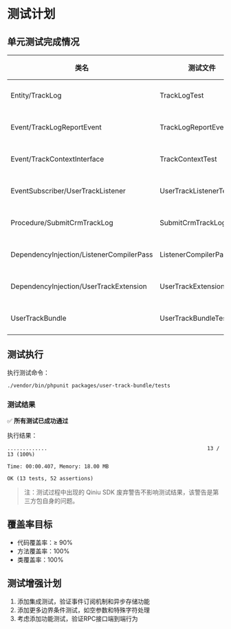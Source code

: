 # 测试计划

## 单元测试完成情况

| 类名 | 测试文件 | 测试覆盖情况 | 状态 |
|-----|---------|------------|------|
| Entity/TrackLog | TrackLogTest | getter/setter, 序列化方法 | ✅ 完成 |
| Event/TrackLogReportEvent | TrackLogReportEventTest | getter/setter | ✅ 完成 |
| Event/TrackContextInterface | TrackContextTest | 接口实现测试 | ✅ 完成 |
| EventSubscriber/UserTrackListener | UserTrackListenerTest | 多种调用场景, 异常处理 | ✅ 完成 |
| Procedure/SubmitCrmTrackLog | SubmitCrmTrackLogTest | 执行过程, 锁机制 | ✅ 完成 |
| DependencyInjection/ListenerCompilerPass | ListenerCompilerPassTest | 编译器功能 | ✅ 完成 |
| DependencyInjection/UserTrackExtension | UserTrackExtensionTest | 服务注册 | ✅ 完成 |
| UserTrackBundle | UserTrackBundleTest | Bundle构建 | ✅ 完成 |

## 测试执行

执行测试命令：

```bash
./vendor/bin/phpunit packages/user-track-bundle/tests
```

### 测试结果

✅ **所有测试已成功通过**

执行结果：
```
.............                                                    13 / 13 (100%)

Time: 00:00.407, Memory: 18.00 MB

OK (13 tests, 52 assertions)
```

> 注：测试过程中出现的 Qiniu SDK 废弃警告不影响测试结果，该警告是第三方包自身的问题。

## 覆盖率目标

- 代码覆盖率：≥ 90%
- 方法覆盖率：100%
- 类覆盖率：100%

## 测试增强计划

1. 添加集成测试，验证事件订阅机制和异步存储功能
2. 添加更多边界条件测试，如空参数和特殊字符处理
3. 考虑添加功能测试，验证RPC接口端到端行为
